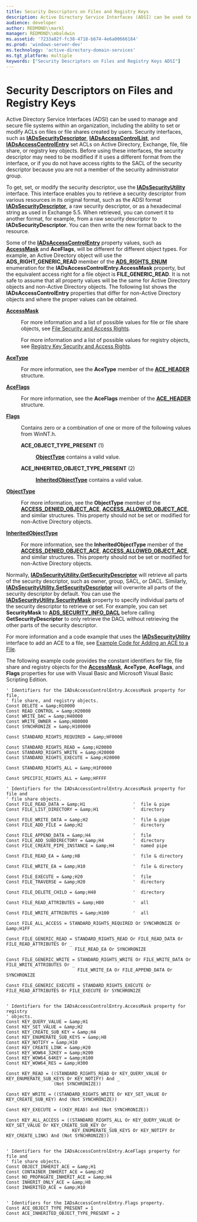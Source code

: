 ```yaml
---
title: Security Descriptors on Files and Registry Keys
description: Active Directory Service Interfaces (ADSI) can be used to manage and secure file systems within an organization, including the ability to set or modify ACLs on files or file shares created by users.
audience: developer
author: REDMOND\\markl
manager: REDMOND\\mbaldwin
ms.assetid: '7233a82f-fc38-4718-b674-4e6a00666184'
ms.prod: 'windows-server-dev'
ms.technology: 'active-directory-domain-services'
ms.tgt_platform: multiple
keywords: ["Security Descriptors on Files and Registry Keys ADSI"]
---
```


# Security Descriptors on Files and Registry Keys

Active Directory Service Interfaces (ADSI) can be used to manage and secure file systems within an organization, including the ability to set or modify ACLs on files or file shares created by users. Security interfaces, such as [**IADsSecurityDescriptor**](iadssecuritydescriptor.md), [**IADsAccessControlList**](iadsaccesscontrollist.md), and [**IADsAccessControlEntry**](iadsaccesscontrolentry.md) set ACLs on Active Directory, Exchange, file, file share, or registry key objects. Before using these interfaces, the security descriptor may need to be modified if it uses a different format from the interface, or if you do not have access rights to the SACL of the security descriptor because you are not a member of the security administrator group.

To get, set, or modify the security descriptor, use the [**IADsSecurityUtility**](iadssecurityutility.md) interface. This interface enables you to retrieve a security descriptor from various resources in its original format, such as the ADSI format [**IADsSecurityDescriptor**](iadssecuritydescriptor.md), a raw security descriptor, or as a hexadecimal string as used in Exchange 5.5. When retrieved, you can convert it to another format, for example, from a raw security descriptor to **IADsSecurityDescriptor**. You can then write the new format back to the resource.

Some of the [**IADsAccessControlEntry**](iadsaccesscontrolentry.md) property values, such as [**AccessMask**](iadsaccesscontrolentry-property-methods.md) and **AceFlags**, will be different for different object types. For example, an Active Directory object will use the **ADS\_RIGHT\_GENERIC\_READ** member of the [**ADS\_RIGHTS\_ENUM**](ads-rights-enum.md) enumeration for the **IADsAccessControlEntry.AccessMask** property, but the equivalent access right for a file object is **FILE\_GENERIC\_READ**. It is not safe to assume that all property values will be the same for Active Directory objects and non-Active Directory objects. The following list shows the **IADsAccessControlEntry** properties that differ for non-Active Directory objects and where the proper values can be obtained.

<dl> <dt>

<span id="AccessMask"></span><span id="accessmask"></span><span id="ACCESSMASK"></span>[**AccessMask**](iadsaccesscontrolentry-property-methods.md)
</dt> <dd>

For more information and a list of possible values for file or file share objects, see [File Security and Access Rights](https://msdn.microsoft.com/library/windows/desktop/aa364399).

For more information and a list of possible values for registry objects, see [Registry Key Security and Access Rights](https://msdn.microsoft.com/library/windows/desktop/ms724878).

</dd> <dt>

<span id="AceType"></span><span id="acetype"></span><span id="ACETYPE"></span>[**AceType**](iadsaccesscontrolentry-property-methods.md)
</dt> <dd>

For more information, see the **AceType** member of the [**ACE\_HEADER**](https://msdn.microsoft.com/library/windows/desktop/aa374919) structure.

</dd> <dt>

<span id="AceFlags"></span><span id="aceflags"></span><span id="ACEFLAGS"></span>[**AceFlags**](iadsaccesscontrolentry-property-methods.md)
</dt> <dd>

For more information, see the **AceFlags** member of the [**ACE\_HEADER**](https://msdn.microsoft.com/library/windows/desktop/aa374919) structure.

</dd> <dt>

<span id="Flags"></span><span id="flags"></span><span id="FLAGS"></span>[**Flags**](iadsaccesscontrolentry-property-methods.md)
</dt> <dd>

Contains zero or a combination of one or more of the following values from WinNT.h.

<dl> <dt>

<span id="ACE_OBJECT_TYPE_PRESENT__1_"></span><span id="ace_object_type_present__1_"></span>**ACE\_OBJECT\_TYPE\_PRESENT** (1)
</dt> <dd>

[**ObjectType**](iadsaccesscontrolentry-property-methods.md) contains a valid value.

</dd> <dt>

<span id="ACE_INHERITED_OBJECT_TYPE_PRESENT__2_"></span><span id="ace_inherited_object_type_present__2_"></span>**ACE\_INHERITED\_OBJECT\_TYPE\_PRESENT** (2)
</dt> <dd>

[**InheritedObjectType**](iadsaccesscontrolentry-property-methods.md) contains a valid value.

</dd> </dl> </dd> <dt>

<span id="ObjectType"></span><span id="objecttype"></span><span id="OBJECTTYPE"></span>[**ObjectType**](iadsaccesscontrolentry-property-methods.md)
</dt> <dd>

For more information, see the **ObjectType** member of the [**ACCESS\_DENIED\_OBJECT\_ACE**](https://msdn.microsoft.com/library/windows/desktop/aa374887), [**ACCESS\_ALLOWED\_OBJECT\_ACE**](https://msdn.microsoft.com/library/windows/desktop/aa374857), and similar structures. This property should not be set or modified for non-Active Directory objects.

</dd> <dt>

<span id="InheritedObjectType"></span><span id="inheritedobjecttype"></span><span id="INHERITEDOBJECTTYPE"></span>[**InheritedObjectType**](iadsaccesscontrolentry-property-methods.md)
</dt> <dd>

For more information, see the **InheritedObjectType** member of the [**ACCESS\_DENIED\_OBJECT\_ACE**](https://msdn.microsoft.com/library/windows/desktop/aa374887), [**ACCESS\_ALLOWED\_OBJECT\_ACE**](https://msdn.microsoft.com/library/windows/desktop/aa374857), and similar structures. This property should not be set or modified for non-Active Directory objects.

</dd> </dl>

Normally, [**IADsSecurityUtility.GetSecurityDescriptor**](iadssecurityutility-getsecuritydescriptor.md) will retrieve all parts of the security descriptor, such as owner, group, SACL, or DACL. Similarly, [**IADsSecurityUtility.SetSecurityDescriptor**](iadssecurityutility-setsecuritydescriptor.md) will overwrite all parts of the security descriptor by default. You can use the [**IADsSecurityUtility.SecurityMask**](iadssecurityutility-securitymask.md) property to specify individual parts of the security descriptor to retrieve or set. For example, you can set **SecurityMask** to [**ADS\_SECURITY\_INFO\_DACL**](ads-security-info-enum.md) before calling **GetSecurityDescriptor** to only retrieve the DACL without retrieving the other parts of the security descriptor.

For more information and a code example that uses the [**IADsSecurityUtility**](iadssecurityutility.md) interface to add an ACE to a file, see [Example Code for Adding an ACE to a File](example-code-for-adding-an-ace-to-a-file.md).

The following example code provides the constant identifiers for file, file share and registry objects for the [**AccessMask**](iadsaccesscontrolentry-property-methods.md), **AceType**, **AceFlags**, and **Flags** properties for use with Visual Basic and Microsoft Visual Basic Scripting Edition.


```VB
' Identifiers for the IADsAccessControlEntry.AccessMask property for file,
' file share, and registry objects.
Const DELETE = &amp;H10000
Const READ_CONTROL = &amp;H20000
Const WRITE_DAC = &amp;H40000
Const WRITE_OWNER = &amp;H80000
Const SYNCHRONIZE = &amp;H100000

Const STANDARD_RIGHTS_REQUIRED = &amp;HF0000

Const STANDARD_RIGHTS_READ = &amp;H20000
Const STANDARD_RIGHTS_WRITE = &amp;H20000
Const STANDARD_RIGHTS_EXECUTE = &amp;H20000

Const STANDARD_RIGHTS_ALL = &amp;H1F0000

Const SPECIFIC_RIGHTS_ALL = &amp;HFFFF

' Identifiers for the IADsAccessControlEntry.AccessMask property for file and
' file share objects.
Const FILE_READ_DATA = &amp;H1                  '  file & pipe
Const FILE_LIST_DIRECTORY = &amp;H1             '  directory

Const FILE_WRITE_DATA = &amp;H2                 '  file & pipe
Const FILE_ADD_FILE = &amp;H2                   '  directory

Const FILE_APPEND_DATA = &amp;H4                '  file
Const FILE_ADD_SUBDIRECTORY = &amp;H4           '  directory
Const FILE_CREATE_PIPE_INSTANCE = &amp;H4       '  named pipe

Const FILE_READ_EA = &amp;H8                    '  file & directory

Const FILE_WRITE_EA = &amp;H10                  '  file & directory

Const FILE_EXECUTE = &amp;H20                   '  file
Const FILE_TRAVERSE = &amp;H20                  '  directory

Const FILE_DELETE_CHILD = &amp;H40              '  directory

Const FILE_READ_ATTRIBUTES = &amp;H80           '  all

Const FILE_WRITE_ATTRIBUTES = &amp;H100         '  all

Const FILE_ALL_ACCESS = STANDARD_RIGHTS_REQUIRED Or SYNCHRONIZE Or &amp;H1FF

Const FILE_GENERIC_READ = STANDARD_RIGHTS_READ Or FILE_READ_DATA Or FILE_READ_ATTRIBUTES Or _
                          FILE_READ_EA Or SYNCHRONIZE

Const FILE_GENERIC_WRITE = STANDARD_RIGHTS_WRITE Or FILE_WRITE_DATA Or FILE_WRITE_ATTRIBUTES Or _
                           FILE_WRITE_EA Or FILE_APPEND_DATA Or SYNCHRONIZE

Const FILE_GENERIC_EXECUTE = STANDARD_RIGHTS_EXECUTE Or FILE_READ_ATTRIBUTES Or FILE_EXECUTE Or SYNCHRONIZE


' Identifiers for the IADsAccessControlEntry.AccessMask property for registry
' objects.
Const KEY_QUERY_VALUE = &amp;H1
Const KEY_SET_VALUE = &amp;H2
Const KEY_CREATE_SUB_KEY = &amp;H4
Const KEY_ENUMERATE_SUB_KEYS = &amp;H8
Const KEY_NOTIFY = &amp;H10
Const KEY_CREATE_LINK = &amp;H20
Const KEY_WOW64_32KEY = &amp;H200
Const KEY_WOW64_64KEY = &amp;H100
Const KEY_WOW64_RES = &amp;H300

Const KEY_READ = ((STANDARD_RIGHTS_READ Or KEY_QUERY_VALUE Or KEY_ENUMERATE_SUB_KEYS Or KEY_NOTIFY) And _
                  (Not SYNCHRONIZE))

Const KEY_WRITE = ((STANDARD_RIGHTS_WRITE Or KEY_SET_VALUE Or KEY_CREATE_SUB_KEY) And (Not SYNCHRONIZE))

Const KEY_EXECUTE = ((KEY_READ) And (Not SYNCHRONIZE))

Const KEY_ALL_ACCESS = ((STANDARD_RIGHTS_ALL Or KEY_QUERY_VALUE Or KEY_SET_VALUE Or KEY_CREATE_SUB_KEY Or _
                         KEY_ENUMERATE_SUB_KEYS Or KEY_NOTIFY Or KEY_CREATE_LINK) And (Not SYNCHRONIZE))
    

' Identifiers for the IADsAccessControlEntry.AceFlags property for file and
' file share objects.
Const OBJECT_INHERIT_ACE = &amp;H1
Const CONTAINER_INHERIT_ACE = &amp;H2
Const NO_PROPAGATE_INHERIT_ACE = &amp;H4
Const INHERIT_ONLY_ACE = &amp;H8
Const INHERITED_ACE = &amp;H10
    

' Identifiers for the IADsAccessControlEntry.Flags property.
Const ACE_OBJECT_TYPE_PRESENT = 1
Const ACE_INHERITED_OBJECT_TYPE_PRESENT = 2
```



 

 




